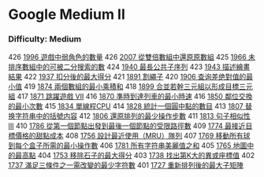 # Google Medium II

### Difficulty: Medium

426 [1996 遊戲中弱角色的數量](./Google/1996.md) 
426 [2007 從雙倍數組中還原原數組](./Google/2077.md) 
425 [1966 未排序數組中的可被二分搜索的數](./Google/1966.md) 
424 [1940 最長公共子序列](./Google/1940.md) 
423 [1943 描述繪畫結果](./Google/1943.md) 
422 [1937 扣分後的最大得分](./Google/1937.md) 
421 [1891 割繩子](./Google/1891.md) 
420 [1906 查询差绝對值的最小值](./Google/1906.md) 
419 [1874 兩個數組的最小乘積和](./Google/1874.md) 
418 [1899 合並若幹三元組以形成目標三元組](./Google/1899.md) 
417 [1871 跳躍遊戲 VII](./Google/1871.md) 
416 [1870 準時到達列車的最小時速](./Google/1870.md) 
416 [1850 鄰位交換的最小次數](./Google/1850.md) 
415 [1834 單線程CPU](./Google/1834.md) 
414 [1828 統計一個圓中點的數目](./Google/1828.md) 
413 [1807 替换字符串中的括號内容](./Google/1807.md) 412 [1806 還原排列的最少操作步數](./Google/1806.md) 
411 [1813 句子相似性 III](./Google/1813.md) 
410 [1786 從第一個節點出發到最後一個節點的受限路徑數](./Google/1786.md) 
409 [1774 最接近目標價格的甜點成本](./Google/1774.md) 
408 [1756 設計最近使用（MRU）隊列](./Google/1756.md) 
407 [1769 移動所有球到每个盒子所需的最小操作數](./Google/1769.md) 
406 [1781 所有字符串美麗值之和](./Google/1781.md) 
405 [1765 地圖中的最高點](./Google/1765.md) 
404 [1753 移除石子的最大得分](./Google/1753.md) 
403 [1738 找出第K大的異或座標值](./Google/1738.md) 
402 [1737 滿足三條件之一需改變的最少字符數](./Google/1737.md) 
401 [1727 重新排列後的最大子矩陣](./Google/1727.md) 